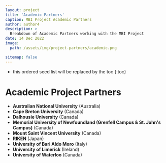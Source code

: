 ```yaml
---
layout: project
title: 'Academic Partners'
caption: MBI Project Academic Partners
author: author4
description: >
  Breakdown of Academic Partners working with the MBI Project
date: 14 Dec 2022
image: 
  path: /assets/img/project-partners/academic.png

sitemap: false
---
```


* this ordered seed list will be replaced by the toc
{:toc}

# Academic Project Partners

- **Australian National University** (Australia) 
- **Cape Breton University** (Canada) 
- **Dalhousie University** (Canada) 
- **Memorial University of Newfoundland (Grenfell Campus & St. John's Campus)** (Canada) 
- **Mount Saint Vincent University** (Canada) 
- **RIKEN** (Japan) 
- **University of Bari Aldo Moro** (Italy) 
- **University of Limerick** (Ireland) 
- **University of Waterloo** (Canada) 
